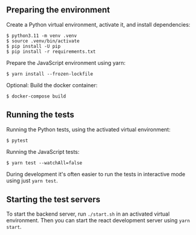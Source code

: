 ## Preparing the environment

Create a Python virtual environment, activate it, and install dependencies:

```
$ python3.11 -m venv .venv
$ source .venv/bin/activate
$ pip install -U pip
$ pip install -r requirements.txt
```

Prepare the JavaScript environment using yarn:

```
$ yarn install --frozen-lockfile
```

Optional: Build the docker container:

```
$ docker-compose build
```

## Running the tests

Running the Python tests, using the activated virtual environment:

```
$ pytest
```

Running the JavaScript tests:

```
$ yarn test --watchAll=false
```

During development it's often easier to run the tests in interactive mode using just `yarn test`.

## Starting the test servers

To start the backend server, run `./start.sh` in an activated virtual
environment. Then you can start the react development server using
`yarn start`.
